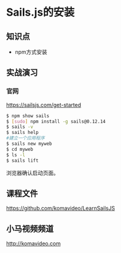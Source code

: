 Sails.js的安装
=============

## 知识点

* npm方式安装

## 实战演习

### 官网

https://sailsjs.com/get-started

~~~bash
$ npm show sails
$ [sudo] npm install -g sails@0.12.14
$ sails -v
$ sails help
#建立一个应用程序
$ sails new myweb
$ cd myweb
$ ls -l
$ sails lift
~~~

浏览器确认启动页面。

## 课程文件

https://github.com/komavideo/LearnSailsJS

## 小马视频频道

http://komavideo.com
